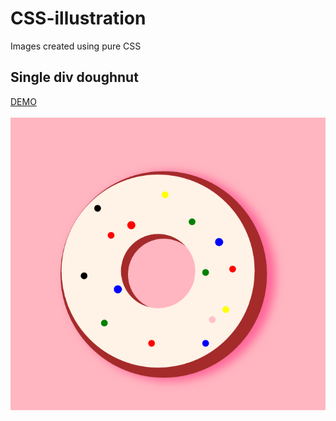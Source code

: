 # CSS-illustration
Images created using pure CSS 

## Single div doughnut 
<a href="http://codepen.io/Szona/full/JWWLYy/">DEMO</a>
<br/>
<br/>
<img src="https://github.com/Szona/CSS-illustration/blob/master/donut/donut.png" />
